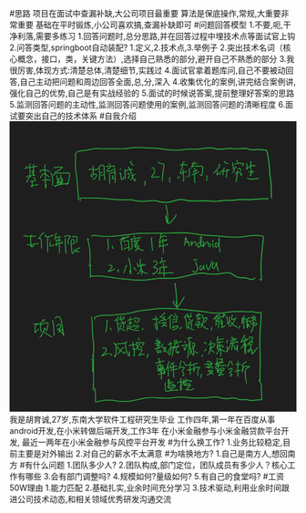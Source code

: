 #思路
项目在面试中查漏补缺,大公司项目最重要
算法是保底操作,常规,大重要非常重要
基础在平时锻炼,小公司喜欢搞,查漏补缺即可
#问题回答模型
1.不要,呃,干净利落,需要多练习
1.回答问题时,总分思路,并在回答过程中埋技术点等面试官上钩
2.问答类型,springboot自动装配? 1.定义,2.技术点,3.举例子
2.突出技术名词（核心概念，接口，类，关键方法）,选择自己熟悉的部分,避开自己不熟悉的部分
3.我很厉害,体现方式:清楚总体,清楚细节,实践过
4.面试官拿着题库问,自己不要被动回答,自己主动把问题和周边回答全面,总,分,深入
4.收集优化的案例,讲完结合案例讲,强化自己的优势,自己是有实战经验的
5.面试的时候说答案,提前整理好答案的思路
5.监测回答问题的主动性,监测回答问题使用的案例,监测回答问题的清晰程度
6.面试要突出自己的技术体系
#自我介绍
![](.z_面试_01_技术面_回答模型_images/a8a95fad.png)
我是胡育诚,27岁,东南大学软件工程研究生毕业
工作四年,第一年在百度从事android开发,在小米转做后端开发,工作3年
在小米金融参与小米金融贷款平台开发,
最近一两年在小米金融参与风控平台开发
#为什么换工作?
1.业务比较稳定,目前主要是对外输出
2.对自己的薪水不太满意
#为啥换地方?
1.自己是南方人,想回南方
#有什么问题
1.团队多少人?
2.团队构成,部门定位，团队成员有多少人？核心工作有哪些
3.会有部门调整吗?
4.规模如何?量级如何?
5.有自己的食堂吗?
#工资50W理由
1.能力匹配
2.基础扎实,业余时间充分学习
3.技术驱动,利用业余时间跟进公司技术动态,和相关领域优秀研发沟通交流

